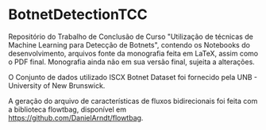 # BotnetDetectionTCC

Repositório do Trabalho de Conclusão de Curso "Utilização de técnicas de Machine Learning para Detecção de Botnets", contendo os Notebooks do desenvolvimento, arquivos fonte da monografia feita em LaTeX, assim como o PDF final. Monografia ainda não em sua versão final, sujeita a alterações.

O Conjunto de dados utilizado ISCX Botnet Dataset foi fornecido pela UNB - University of New Brunswick.

A geração do arquivo de características de fluxos bidirecionais foi feita com a biblioteca flowtbag, disponível em https://github.com/DanielArndt/flowtbag.

